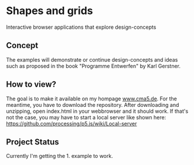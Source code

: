 # Shapes and grids
Interactive browser applications that explore design-concepts

## Concept
The examples will demonstrate or continue design-concepts and ideas such as proposed in the book "Programme Entwerfen" by Karl Gerstner.

## How to view?
The goal is to make it available on my hompage www.cma5.de. For the meantime, you have to download the repository. After downloading and unzipping, open index.html in your webbrowser and it should work. If that's not the case, you may have to start a local server like shown here: https://github.com/processing/p5.js/wiki/Local-server

## Project Status
Currently I'm getting the 1. example to work.
